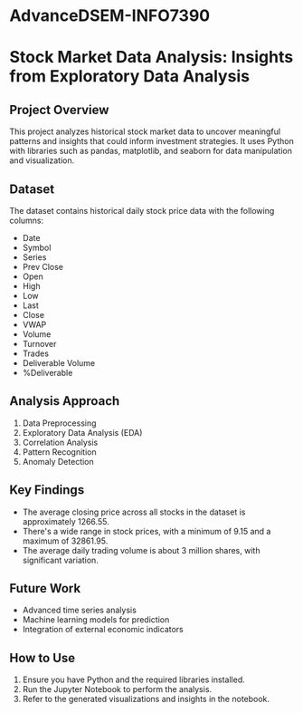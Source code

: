 # AdvanceDSEM-INFO7390

# Stock Market Data Analysis: Insights from Exploratory Data Analysis

## Project Overview
This project analyzes historical stock market data to uncover meaningful patterns and insights that could inform investment strategies. It uses Python with libraries such as pandas, matplotlib, and seaborn for data manipulation and visualization.

## Dataset
The dataset contains historical daily stock price data with the following columns:
- Date
- Symbol
- Series
- Prev Close
- Open
- High
- Low
- Last
- Close
- VWAP
- Volume
- Turnover
- Trades
- Deliverable Volume
- %Deliverable

## Analysis Approach
1. Data Preprocessing
2. Exploratory Data Analysis (EDA)
3. Correlation Analysis
4. Pattern Recognition
5. Anomaly Detection

## Key Findings
- The average closing price across all stocks in the dataset is approximately 1266.55.
- There's a wide range in stock prices, with a minimum of 9.15 and a maximum of 32861.95.
- The average daily trading volume is about 3 million shares, with significant variation.

## Future Work
- Advanced time series analysis
- Machine learning models for prediction
- Integration of external economic indicators

## How to Use
1. Ensure you have Python and the required libraries installed.
2. Run the Jupyter Notebook to perform the analysis.
3. Refer to the generated visualizations and insights in the notebook.

